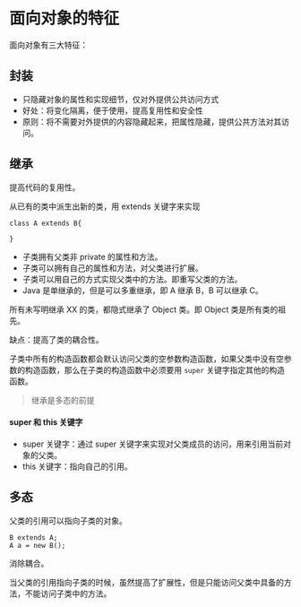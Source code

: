 # 面向对象的特征
面向对象有三大特征：

## 封装
-  只隐藏对象的属性和实现细节，仅对外提供公共访问方式
- 好处：将变化隔离，便于使用，提高复用性和安全性
- 原则：将不需要对外提供的内容隐藏起来，把属性隐藏，提供公共方法对其访问。

## 继承
提高代码的复用性。

从已有的类中派生出新的类，用 extends 关键字来实现

```
class A extends B{

}
```

- 子类拥有父类非 private 的属性和方法。
- 子类可以拥有自己的属性和方法，对父类进行扩展。
- 子类可以用自己的方式实现父类中的方法。即重写父类的方法。
- Java 是单继承的，但是可以多重继承，即 A 继承 B，B 可以继承 C。

所有未写明继承 XX 的类，都隐式继承了 Object 类。即 Object 类是所有类的祖先。

缺点：提高了类的耦合性。

子类中所有的构造函数都会默认访问父类的空参数构造函数，如果父类中没有空参数的构造函数，那么在子类的构造函数中必须要用 `super` 关键字指定其他的构造函数。


> 继承是多态的前提  

#### super 和 this 关键字
- super 关键字：通过 super 关键字来实现对父类成员的访问，用来引用当前对象的父类。
- this 关键字：指向自己的引用。

## 多态

父类的引用可以指向子类的对象。

```
B extends A;
A a = new B();
```

消除耦合。

当父类的引用指向子类的时候，虽然提高了扩展性，但是只能访问父类中具备的方法，不能访问子类中的方法。